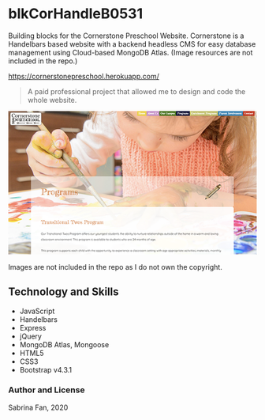 # blkCorHandleB0531

Building blocks for the Cornerstone Preschool Website. Cornerstone is a Handelbars based website with a backend headless CMS for easy database management using Cloud-based MongoDB Atlas. (Image resources are not included in the repo.)

https://cornerstonepreschool.herokuapp.com/

> A paid professional project that allowed me to design and code the whole website.

![profile](https://github.com/sabrina-code/theBlkCorHandleB0531/blob/master/cornerstonepre.jpg)

Images are not included in the repo as I do not own the copyright.

## Technology and Skills

* JavaScript
* Handelbars
* Express
* jQuery
* MongoDB Atlas, Mongoose
* HTML5
* CSS3
* Bootstrap v4.3.1

### Author and License
Sabrina Fan, 2020
